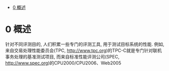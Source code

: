 
<!-- @import "[TOC]" {cmd="toc" depthFrom=1 depthTo=6 orderedList=false} -->

<!-- code_chunk_output -->

* [0 概述](#0-概述)

<!-- /code_chunk_output -->

# 0 概述

针对不同评测目的, 人们积累一些专门的评测工具, 用于测试目标系统的性能. 例如, 来自交易处理性能委员会(TPC, http://www.tpc.org)的TPC\-C就是专门针对联机事务处理的基准测试项目, 而来自标准性能评测公司(SPEC, http://www.spec.org)的CPU2000/CPU2006、Web2005
